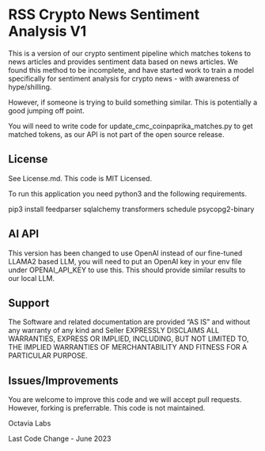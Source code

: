 # RSS Crypto News Sentiment Analysis V1
This is a version of our crypto sentiment pipeline which matches tokens to news articles and provides sentiment data based on news articles. We found this method to be incomplete, and have started work to train a model specifically for sentiment analysis for crypto news - with awareness of hype/shilling.

However, if someone is trying to build something similar. This is potentially a good jumping off point.

You will need to write code for  update_cmc_coinpaprika_matches.py to get matched tokens, as our API is not part of the open source release.

## License
See License.md. This code is MIT Licensed. 


To run this application you need python3 and the following requirements.

pip3 install feedparser sqlalchemy transformers schedule psycopg2-binary

## AI API
This version has been changed to use OpenAI instead of our fine-tuned LLAMA2 based LLM, you will need to put an OpenAI key in your env file under OPENAI_API_KEY to use this. This should provide similar results to our local LLM.

## Support
The Software and related documentation are provided “AS IS” and without any warranty of any kind and Seller EXPRESSLY DISCLAIMS ALL WARRANTIES, EXPRESS OR IMPLIED, INCLUDING, BUT NOT LIMITED TO, THE IMPLIED WARRANTIES OF MERCHANTABILITY AND FITNESS FOR A PARTICULAR PURPOSE.

## Issues/Improvements
You are welcome to improve this code and we will accept pull requests. However, forking is preferrable. This code is not maintained.

Octavia Labs 

Last Code Change - June 2023
